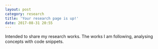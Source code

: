 ```yaml
---
layout: post
category: research
title: 'Your research page is up!'
date: 2017-08-31 20:55
---
```

Intended to share my research works. The works I am following, analysing concepts with code snippets.

<This Page is under construction.>
